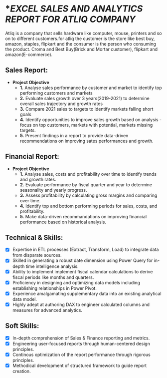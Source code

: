 # **EXCEL SALES AND ANALYTICS REPORT FOR ATLIQ COMPANY*
Atliq is a company that sells hardware like computer, mouse, printers and so on to different customers.for atliq the customer is the store like best buy, amazon, staples, flipkart and the consumer is the person who consuming the product. Croma and Best Buy(Brick and Mortar customer), flipkart and amazon(E-commerce).

## Sales Report:
- **Project Objective**
    - **1.** Analyse sales performance by customer and market to identify top performing customers and markets
    - **2.** Evaluate sales growth over 3 years(2019-2021) to determine overall sales trajectory and growth rates
    - **3.** Compare 2021 sales to targets to identify markets falling short goals
    - **4.** Identify opportunities to improve sales growth based on analysis - focus on top customers, markets with potential, markets missing targets.
    - **5.** Present findings in a report to provide data-driven recommendations on improving sates performances and growth.
 
## Financial Report:
- **Project Objective**
  - **1.** Analyse sales, costs and profitability over time to identify trends and growth rates.
  - **2.** Evaluate performance by fiscal quarter and year to determine seasonality and yearly progress.
  - **3.** Assess profitability by calculating gross margins and comparing over time.
  - **4.** Identify top and bottom performing periods for sales, costs, and profitability.
  - **5.** Make data-driven recommandations on improving financial performance based on historical analysis.
 
## Technical & Skills:
-[x]  Expertise in ETL processes (Extract, Transform, Load) to integrate data from disparate sources.
-[x]  Skilled in generating a robust date dimension using Power Query for in-depth time intelligence analysis.
-[x]  Ability to implement implement fiscal calendar calculations to derive fiscal periods like months and quarters.
-[x]  Proficiency in designing and optimizing data models including establishing relationships in Power Pivot.
-[x]  Experience amalgamating supplementary data into an existing analytical data model.
-[x]  Highly adept at authoring DAX to engineer calculated columns and measures for advanced analytics.

## Soft Skills:
-[X]  In-depth comprehension of Sales & Finance reporting and metrics.
-[x]  Engineering user-focused reports through human-centered design principles.
-[x]  Continous optimization of the report performance through rigorous principles.
-[x]  Methodical development of structured framework to guide report creation.
